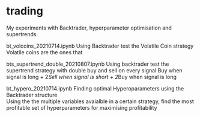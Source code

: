 # trading
My experiments with Backtrader, hyperparameter optimisation and supertrends.

bt_volcoins_20210714.ipynb
  Using Backtrader test the Volatile Coin strategy
    Volatile coins are the ones that 

bts_supertrend_double_20210807.ipynb 
  Using backtrader test the supertrend strategy with double buy and sell on every signal
    Buy when signal is long + 2*Sell when signal is short + 2*Buy when signal is long  

bt_hypero_20210714.ipynb
  Finding optimal Hyperoparameters using the Backtrader structure  
    Using the the multiple variables avaialble in a certain strategy, find the most profitable set of hyperparameters for maximising profitability 


